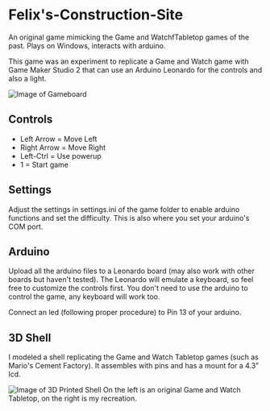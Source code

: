 # Felix's-Construction-Site
An original game mimicking the Game and WatchfTabletop games of the past. Plays on Windows, interacts with arduino.

This game was an experiment to replicate a Game and Watch game with Game Maker Studio 2 that can use an Arduino Leonardo for the controls and also a light.

![Image of Gameboard](http://sergiostuff.com/wp-content/uploads/2019/03/Play-and-Clock-All-Vectors-10.png)

## Controls
* Left Arrow = Move Left
* Right Arrow = Move Right
* Left-Ctrl = Use powerup
* 1 = Start game

## Settings
Adjust the settings in settings.ini of the game folder to enable arduino functions and set the difficulty. This is also where you set your arduino's COM port.

## Arduino
Upload all the arduino files to a Leonardo board (may also work with other boards but haven't tested). The Leonardo will emulate a keyboard, so feel free to customize the controls first. You don't need to use the arduino to control the game, any keyboard will work too.

Connect an led (following proper procedure) to Pin 13 of your arduino.

## 3D Shell
I modeled a shell replicating the Game and Watch Tabletop games (such as Mario's Cement Factory). It assembles with pins and has a mount for a 4.3" lcd.

 ![Image of 3D Printed Shell](http://sergiostuff.com/wp-content/uploads/2019/01/IMG_20190128_115456.jpg)
 On the left is an original Game and Watch Tabletop, on the right is my recreation.
